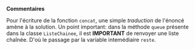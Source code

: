 **Commentaires**  

Pour l'écriture de la fonction `concat`, une simple *traduction* de l'énoncé amène à la solution.
Un point important: dans la méthode `queue` présente dans la classe `ListeChainee`,
 il est **IMPORTANT** de renvoyer une liste chaînée. D'où le passage par 
 la variable intemédiaire `reste`.
